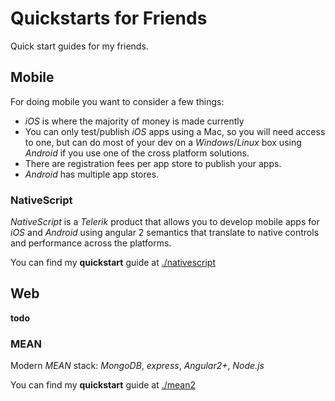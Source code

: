 # Quickstarts for Friends
Quick start guides for my friends.

## Mobile
For doing mobile you want to consider a few things:

* _iOS_ is where the majority of money is made currently
* You can only test/publish _iOS_ apps using a Mac, so you will need access to one, but can do most of your dev on a _Windows_/_Linux_ box using _Android_ if you use one of the cross platform solutions.
* There are registration fees per app store to publish your apps.
* _Android_ has multiple app stores.

### NativeScript
_NativeScript_ is a _Telerik_ product that allows you to develop mobile apps for _iOS_ and _Android_ using angular 2 semantics that translate to native controls and performance across the platforms.

You can find my **quickstart** guide at [./nativescript](https://github.com/G3N7/quickstart/tree/master/nativescript)

## Web
**todo**

### MEAN
Modern _MEAN_ stack: _MongoDB_, _express_, _Angular2+_, _Node.js_

You can find my **quickstart** guide at [./mean2](https://github.com/G3N7/quickstart/tree/master/mean2)